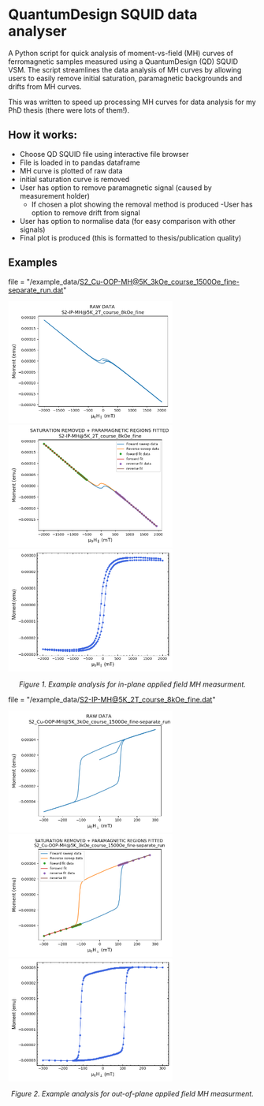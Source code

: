 # QuantumDesign SQUID data analyser

A Python script for quick analysis of moment-vs-field (MH) curves of ferromagnetic samples measured using a QuantumDesign (QD) SQUID VSM. The script streamlines the data analysis of MH curves by allowing users to easily remove initial saturation, paramagnetic backgrounds and drifts from MH curves.

This was written to speed up processing MH curves for data analysis for my PhD thesis (there were lots of them!).

## How it works:
- Choose QD SQUID file using interactive file browser
- File is loaded in to pandas dataframe
- MH curve is plotted of raw data
- initial saturation curve is removed
- User has option to remove paramagnetic signal (caused by measurement holder)
  - If chosen a plot showing the removal method is produced
-User has option to remove drift from signal
- User has option to normalise data (for easy comparison with other signals)
- Final plot is produced (this is formatted to thesis/publication quality)

## Examples

file = "/example_data/S2_Cu-OOP-MH@5K_3kOe_course_1500Oe_fine-separate_run.dat"

<p float="left">
  <img src="/images/S2-IP-MH@5K_2T_course_8kOe_fine - RAW DATA.png" width="333" />
  <img src="/images/S2-IP-MH@5K_2T_course_8kOe_fine - PARAMAG_REMOVE.png" width="333" /> 
  <img src="/images/S2-IP-MH@5K_2T_course_8kOe_fine - FIGURE.png" width="333" />
</p>
<p align="center"><i>Figure 1.  Example analysis for in-plane applied field MH measurment. </i></p>

file = "/example_data/S2-IP-MH@5K_2T_course_8kOe_fine.dat"

<p float="left">
  <img src="/images/S2_Cu-OOP-MH@5K_3kOe_course_1500Oe - RAW DATA.png" width="333" />
  <img src="/images/S2_Cu-OOP-MH@5K_3kOe_course_1500Oe - PARAMAG_REMOVE.png" width="333" /> 
  <img src="/images/S2_Cu-OOP-MH@5K_3kOe_course_1500Oe - FIGURE.png" width="333" />
</p>
<p align="center"><i>Figure 2.  Example analysis for out-of-plane applied field MH measurment. </i></p>
